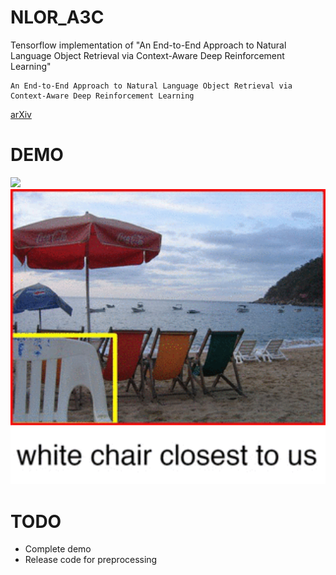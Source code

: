 # NLOR_A3C
Tensorflow implementation of "An End-to-End Approach to Natural Language Object Retrieval via Context-Aware Deep Reinforcement Learning"

```
An End-to-End Approach to Natural Language Object Retrieval via Context-Aware Deep Reinforcement Learning
```

[arXiv](https://arxiv.org/abs/1703.07579)


# DEMO
<img src="supplementary/COCO_train2014_000000391272_003500.gif" width="600">
<img src="supplementary/COCO_train2014_000000392145_003455.gif" width="600">



# TODO
- Complete demo
- Release code for preprocessing
